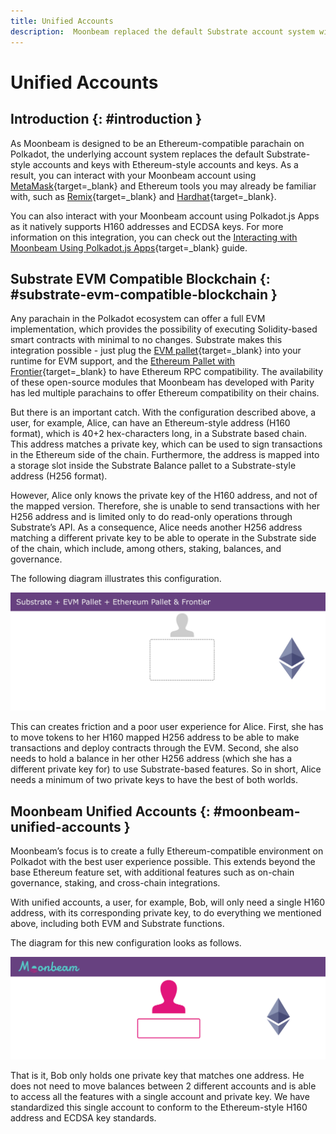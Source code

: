 ```yaml
---
title: Unified Accounts
description:  Moonbeam replaced the default Substrate account system with native support for the Ethereum-based H160 accounts and ECDSA keys. Find out more information!
---
```


# Unified Accounts

## Introduction {: #introduction }

As Moonbeam is designed to be an Ethereum-compatible parachain on Polkadot, the underlying account system replaces the default Substrate-style accounts and keys with Ethereum-style accounts and keys. As a result, you can interact with your Moonbeam account using [MetaMask](/tokens/connect/metamask/){target=\_blank} and Ethereum tools you may already be familiar with, such as [Remix](/builders/build/eth-api/dev-env/remix/){target=\_blank} and [Hardhat](/builders/build/eth-api/dev-env/hardhat/){target=\_blank}.

You can also interact with your Moonbeam account using Polkadot.js Apps as it natively supports H160 addresses and ECDSA keys. For more information on this integration, you can check out the [Interacting with Moonbeam Using Polkadot.js Apps](/tokens/connect/polkadotjs/){target=\_blank} guide.

## Substrate EVM Compatible Blockchain {: #substrate-evm-compatible-blockchain }

Any parachain in the Polkadot ecosystem can offer a full EVM implementation, which provides the possibility of executing Solidity-based smart contracts with minimal to no changes. Substrate makes this integration possible - just plug the [EVM pallet](https://docs.rs/pallet-evm/2.0.1/pallet_evm/){target=\_blank} into your runtime for EVM support, and the [Ethereum Pallet with Frontier](https://github.com/paritytech/frontier/){target=\_blank} to have Ethereum RPC compatibility. The availability of these open-source modules that Moonbeam has developed with Parity has led multiple parachains to offer Ethereum compatibility on their chains.

But there is an important catch. With the configuration described above, a user, for example, Alice, can have an Ethereum-style address (H160 format), which is 40+2 hex-characters long, in a Substrate based chain. This address matches a private key, which can be used to sign transactions in the Ethereum side of the chain. Furthermore, the address is mapped into a storage slot inside the Substrate Balance pallet to a Substrate-style address (H256 format).

However, Alice only knows the private key of the H160 address, and not of the mapped version. Therefore, she is unable to send transactions with her H256 address and is limited only to do read-only operations through Substrate’s API. As a consequence, Alice needs another H256 address matching a different private key to be able to operate in the Substrate side of the chain, which include, among others, staking, balances, and governance.

The following diagram illustrates this configuration.

![Old account system diagram](/images/learn/features/unified-accounts/unified-accounts-1.webp)

This can creates friction and a poor user experience for Alice. First, she has to move tokens to her H160 mapped H256 address to be able to make transactions and deploy contracts through the EVM. Second, she also needs to hold a balance in her other H256 address (which she has a different private key for) to use Substrate-based features. So in short, Alice needs a minimum of two private keys to have the best of both worlds.

## Moonbeam Unified Accounts {: #moonbeam-unified-accounts }

Moonbeam’s focus is to create a fully Ethereum-compatible environment on Polkadot with the best user experience possible. This extends beyond the base Ethereum feature set, with additional features such as on-chain governance, staking, and cross-chain integrations.

With unified accounts, a user, for example, Bob, will only need a single H160 address, with its corresponding private key, to do everything we mentioned above, including both EVM and Substrate functions.

The diagram for this new configuration looks as follows.

![New account system diagram](/images/learn/features/unified-accounts/unified-accounts-2.webp)

That is it, Bob only holds one private key that matches one address. He does not need to move balances between 2 different accounts and is able to access all the features with a single account and private key. We have standardized this single account to conform to the Ethereum-style H160 address and ECDSA key standards.
